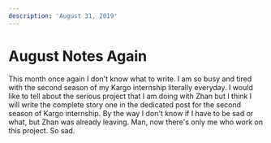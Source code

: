 ```yaml
---
description: 'August 31, 2019'
---
```


# August Notes Again

This month once again I don't know what to write. I am so busy and tired with the second season of my Kargo internship literally everyday. I would like to tell about the serious project that I am doing with Zhan but I think I will write the complete story one in the dedicated post for the second season of Kargo internship. By the way I don't know if I have to be sad or what, but Zhan was already leaving. Man, now there's only me who work on this project. So sad.

